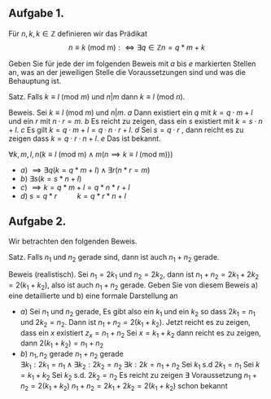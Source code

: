 ## Aufgabe 1.
Für $n,k,k \in \mathbb{Z}$ definieren wir das Prädikat
$$
n\equiv k \text{ (mod m)} :\Leftrightarrow  \exists q\in\mathbb{Z}n=q*m+k
$$

Geben Sie für jede der im folgenden Beweis mit $a$ bis $e$ markierten Stellen an, was an der
jeweiligen Stelle die Voraussetzungen sind und was die Behauptung ist.

Satz. Falls $k ≡ l \text{ (mod } m)$ und $n | m$ dann $k ≡ l \text{ (mod } n)$.

Beweis. Sei $k ≡ l \text{ (mod } m)$ und $n | m.$ $a$ Dann existiert ein $q$ mit $k = q · m + l$ und ein
$r$ mit $n · r = m$. $b$ Es reicht zu zeigen, dass ein $s$ existiert mit $k = s · n + l$. $c$ Es gilt
$k = q · m + l = q · n · r + l$. $d$ Sei $s = q · r$ , dann reicht es zu zeigen dass $k = q · r · n + l$.
$e$ Das ist bekannt.

$\forall k,m,l,n(k\equiv l \text{ (mod m)} \land m (n \implies k\equiv l \text{ (mod m)}))$
- $a)~ \implies \exists q (k=q*m+l) \land \exists r(n*r=m)$ 
- $b)~ \exists s(k=s*n+l)$
- $c) ~ \implies k=q*m+l=q*n*r+l$
- $d) ~ s=q*r ~~~~~~~~~~k=q*r*n+l$
## Aufgabe 2. 
Wir betrachten den folgenden Beweis.

Satz. Falls $n_{1}$ und $n_{2}$ gerade sind, dann ist auch $n_{1} + n_{2}$ gerade.

Beweis (realistisch). Sei $n_{1} = 2k_{1}$ und $n_{2} = 2k_{2}$, dann ist $n_{1} + n_{2} = 2k_{1} + 2k_{2} = 2(k_{1} + k_{2})$,
also ist auch $n_{1} + n_{2}$ gerade.
Geben Sie von diesem Beweis a) eine detaillierte und b) eine formale Darstellung an

- $a)$ Sei $n_{1}$ und $n_{2}$ gerade, Es gibt also ein $k_{1}$ und ein $k_{2}$ so dass $2k_{1}=n_{1}$ und $2k_{2}=n_{2}$. Dann ist $n_{1}+n_{2}=2(k_{1}+k_{2})$. Jetzt reicht es zu zeigen, dass ein $x$ existiert 
$z_{x}=n_{1}+n_{2}$ Sei $x=k_{1}+k_{2}$ dann reicht es zu zeigen, dann $2(k_{1}+k_{2})=n_{1}+n_{2}$
 - $b$) $n_{1},n_{2}$ gerade                                    $n_{1}+n_{2}$ gerade  
	 $\exists k_{1}: 2k_{1}=n_{1} \land \exists k_{2}:2k_{2}=n_{2}$           $\exists k: 2k=n_{1}+n_{2}$
	 Sei $k_{1}$ s.d $2k_{1}=n_{1}$                              Sei $k=k_{1}+k_{2}$
	 Sei $k_{2}$ s.d. $2k_{2}=n_{2}$                                Es reicht zu zeigen
	 $\exists$ Voraussetzung                                  $n_{1}+n_{2}=2(k_{1}+k_{2})$
	 $n_{1}+n_{2}=2k_{1}+2k_{2}=2(k_{1}+k_{2})$       schon bekannt
